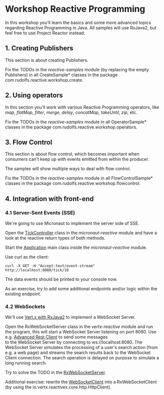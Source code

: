 # Workshop Reactive Programming
In this workshop you'll learn the basics and some more advanced topics regarding Reactive Programming in Java.
All samples will use RxJava2, but feel free to use Project Reactor instead.  

## 1. Creating Publishers
This section is about creating Publishers.

Fix the TODOs in the *reactive-samples* module (by replacing the empty Publishers) in all CreateSample* classes in the package com.rudolfs.reactive.workshop.create.

## 2. Using operators
In this section you'll work with various Reactive Programming operators, like *map*, *flatMap*, 
*filter*, *merge*, *delay*, *concatMap*, *takeUntil*, *zip*, etc.  

Fix the TODOs in the *reactive-samples* module in all OperatorSample* classes in the package com.rudolfs.reactive.workshop.operators.

## 3. Flow Control
This section is about flow control, which becomes important when consumers can't keep up with events emitted from within the producer.

The samples will show multiple ways to deal with flow control. 

Fix the TODOs in the *reactive-samples* module in all FlowControlSample* classes in the package com.rudolfs.reactive.workshop.flowcontrol. 

## 4. Integration with front-end

### 4.1 Server-Sent Events (SSE)
We're going to use Micronaut to implement the server side of SSE.

Open the [TickController](micronaut-reactive/src/main/java/micronaut/reactive/TickController.java) class in the 
*micronaut-reactive* module and have a look at the reactive return types of both methods.

Start the [Application](micronaut-reactive/src/main/java/micronaut/reactive/Application.java) main class inside the 
*micronaut-reactive* module.

Use curl as the client: 

```curl -X GET -H "Accept:text/event-stream" http://localhost:8080/tick/10```

The data events should be printed to your console now.

As an exercise, try to add some additional endpoints and/or logic within the existing endpoint. 

### 4.2 WebSockets
We'll use [Vert.x with RxJava2](https://vertx.io/docs/vertx-rx/java2/) to implement a WebSocket Server.

Open the RxWebSocketServer class in the *vertx-reactive* module and run the program, this will start a WebSocket Server 
listening on port 8080. Use e.g. [Advanced Rest Client](https://install.advancedrestclient.com/install) to send some messages  
to the WebSocket Server by connecting to ws://localhost:8080. The WebSocket Server simulates the processing of a user's search 
action (from e.g. a web page) and streams the search results back to the WebSocket Client connection. The search operation is 
delayed on purpose to simulate a long running search. 

Try to solve the TODO in the [RxWebSocketServer](vertx-reactive/src/main/java/com/rudolfs/vertx/reactive/RxWebSocketServer.java). 

Additional exercise: rewrite the [WebSocketClient](vertx-reactive/src/main/java/com/rudolfs/vertx/reactive/WebSocketClient.java) 
into a RxWebSocketClient (by using the io.vertx.reactivex.core.http.HttpClient).


